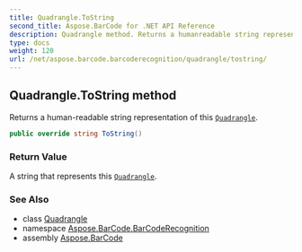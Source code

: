 ```yaml
---
title: Quadrangle.ToString
second_title: Aspose.BarCode for .NET API Reference
description: Quadrangle method. Returns a humanreadable string representation of this Quadrangle
type: docs
weight: 120
url: /net/aspose.barcode.barcoderecognition/quadrangle/tostring/
---
```

## Quadrangle.ToString method

Returns a human-readable string representation of this [`Quadrangle`](../).

```csharp
public override string ToString()
```

### Return Value

A string that represents this [`Quadrangle`](../).

### See Also

* class [Quadrangle](../)
* namespace [Aspose.BarCode.BarCodeRecognition](../../quadrangle/)
* assembly [Aspose.BarCode](../../../)


